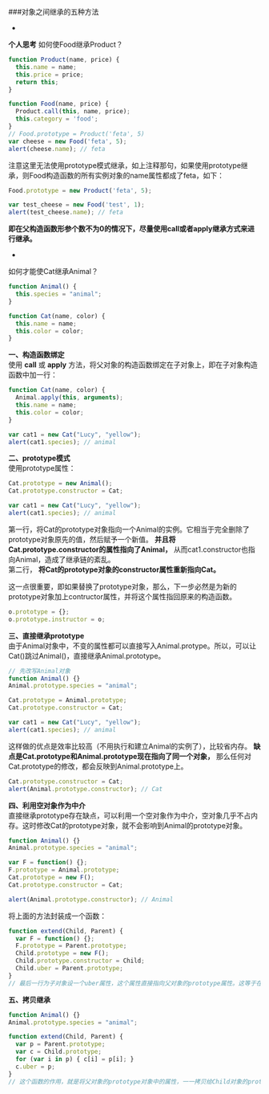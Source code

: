 ###对象之间继承的五种方法

-
**个人思考**
如何使Food继承Product？
```js
function Product(name, price) {
  this.name = name;
  this.price = price;
  return this;
}

function Food(name, price) {
  Product.call(this, name, price);
  this.category = 'food';
}
// Food.prototype = Product('feta', 5)
var cheese = new Food('feta', 5);
alert(cheese.name); // feta
```  
注意这里无法使用prototype模式继承，如上注释那句，如果使用prototype继承，则Food构造函数的所有实例对象的name属性都成了feta，如下：
```js
Food.prototype = new Product('feta', 5);

var test_cheese = new Food('test', 1);
alert(test_cheese.name); // feta
```
**即在父构造函数形参个数不为0的情况下，尽量使用call或者apply继承方式来进行继承。**

-

如何才能使Cat继承Animal？
```js
function Animal() {
  this.species = "animal";
}

function Cat(name, color) {
  this.name = name;
  this.color = color;
}
```

**一、构造函数绑定**  
使用 **call** 或 **apply** 方法，将父对象的构造函数绑定在子对象上，即在子对象构造函数中加一行：
```js
function Cat(name, color) {
  Animal.apply(this, arguments);
  this.name = name;
  this.color = color;
}

var cat1 = new Cat("Lucy", "yellow");
alert(cat1.species); // animal
```

**二、prototype模式**  
使用prototype属性：
```js
Cat.prototype = new Animal();
Cat.prototype.constructor = Cat;

var cat1 = new Cat("Lucy", "yellow");
alert(cat1.species); // animal
```
第一行，将Cat的prototype对象指向一个Animal的实例。它相当于完全删除了prototype对象原先的值，然后赋予一个新值。 **并且将Cat.prototype.constructor的属性指向了Animal，** 从而cat1.constructor也指向Animal，造成了继承链的紊乱。  
第二行， **将Cat的prototype对象的constructor属性重新指向Cat。**

这一点很重要，即如果替换了prototype对象，那么，下一步必然是为新的prototype对象加上contructor属性，并将这个属性指回原来的构造函数。
```js
o.prototype = {};
o.prototype.instructor = o;
```

**三、直接继承prototype**  
由于Animal对象中，不变的属性都可以直接写入Animal.protype。所以，可以让Cat()跳过Animal()，直接继承Animal.prototype。
```js
// 先改写Animal对象
function Animal() {}
Animal.prototype.species = "animal";

Cat.prototype = Animal.prototype;
Cat.prototype.constructor = Cat;

var cat1 = new Cat("Lucy", "yellow");
alert(cat1.species); // animal
```
这样做的优点是效率比较高（不用执行和建立Animal的实例了），比较省内存。 **缺点是Cat.prototype和Animal.prototype现在指向了同一个对象，** 那么任何对Cat.prototype的修改，都会反映到Animal.prototype上。
```js
Cat.prototype.constructor = Cat;
alert(Animal.prototype.constructor); // Cat
```

**四、利用空对象作为中介**  
直接继承prototype存在缺点，可以利用一个空对象作为中介，空对象几乎不占内存。这时修改Cat的prototype对象，就不会影响到Animal的prototype对象。
```js
function Animal() {}
Animal.prototype.species = "animal";

var F = function() {};
F.prototype = Animal.prototype;
Cat.prototype = new F();
Cat.prototype.constructor = Cat;

alert(Animal.prototype.constructor); // Animal
```
将上面的方法封装成一个函数：
```js
function extend(Child, Parent) {
  var F = function() {};
  F.prototype = Parent.prototype;
  Child.prototype = new F();
  Child.prototype.constructor = Child;
  Child.uber = Parent.prototype;
}
// 最后一行为子对象设一个uber属性，这个属性直接指向父对象的prototype属性。这等于在子对象上打开一条通道，可以直接调用父对象的方法。这一行放在这里，只是为了实现继承的完备性，纯属备用性质。
```

**五、拷贝继承**  
```js
function Animal() {}
Animal.prototype.species = "animal";

function extend(Child, Parent) {
  var p = Parent.prototype;
  var c = Child.prototype;
  for (var i in p) { c[i] = p[i]; }
  c.uber = p;
}
// 这个函数的作用，就是将父对象的prototype对象中的属性，一一拷贝给Child对象的prototype对象。
```